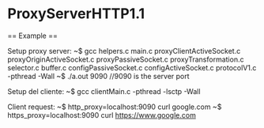 # ProxyServerHTTP1.1

== Example ==

Setup proxy server:
~$ gcc helpers.c main.c proxyClientActiveSocket.c proxyOriginActiveSocket.c proxyPassiveSocket.c proxyTransformation.c selector.c buffer.c configPassiveSocket.c configActiveSocket.c protocolV1.c -pthread -Wall
~$ ./a.out 9090 //9090 is the server port

Setup del cliente:
~$ gcc clientMain.c -pthread -lsctp -Wall

Client request:
~$ http_proxy=localhost:9090 curl google.com
~$ https_proxy=localhost:9090 curl https://www.google.com
